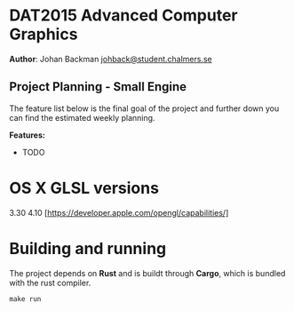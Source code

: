 # DAT2015 Advanced Computer Graphics
**Author**: Johan Backman <johback@student.chalmers.se>

## Project Planning - Small Engine
The feature list below is the final goal of the project and further down you
can find the estimated weekly planning.

**Features:**
* TODO

# OS X GLSL versions
3.30
4.10
[https://developer.apple.com/opengl/capabilities/]

# Building and running
The project depends on __Rust__ and is buildt through __Cargo__, which is
bundled with the rust compiler.

```
make run
```
